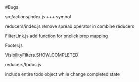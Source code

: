 
#Bugs

src/actions/index.js
  +++ symbol

reducers/index.js
  remove spread operator in combine reducers

FilterLink.js
  add function for onclick prop mapping

Footer.js

  VisibilityFilters.SHOW_COMPLETED

reducers/todos.js

  include entire todo object while change completed state